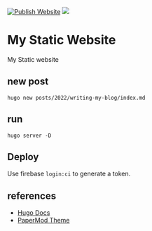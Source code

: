 [![Publish Website](https://github.com/samuele-cozzi-io/website/actions/workflows/main.yml/badge.svg)](https://github.com/samuele-cozzi-io/website/actions/workflows/main.yml)
![](https://img.shields.io/badge/website-hosting-yellow?style=for-the-badge&logo=appveyor)

# My Static Website

My Static website

## new post

```shell
hugo new posts/2022/writing-my-blog/index.md
```

## run

```shell
hugo server -D
```

## Deploy

Use firebase `login:ci` to generate a token.

## references

- [Hugo Docs](https://gohugo.io/documentation/)
- [PaperMod Theme](https://themes.gohugo.io/themes/hugo-papermod/)
